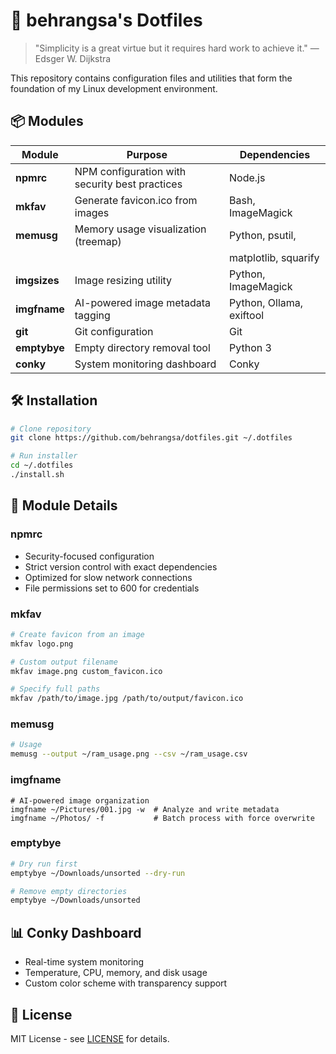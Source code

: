 # 🧰 behrangsa's Dotfiles

> "Simplicity is a great virtue but it requires hard work to achieve it."
> &mdash; Edsger W. Dijkstra

This repository contains configuration files and utilities that form the
foundation of my Linux development environment.

## 📦 Modules

| Module       | Purpose                                        | Dependencies             |
| ------------ | ---------------------------------------------- | ------------------------ |
| **npmrc**    | NPM configuration with security best practices | Node.js                  |
| **mkfav**    | Generate favicon.ico from images               | Bash, ImageMagick        |
| **memusg**   | Memory usage visualization (treemap)           | Python, psutil,          |
|              |                                                | matplotlib, squarify     |
| **imgsizes** | Image resizing utility                         | Python, ImageMagick      |
| **imgfname** | AI-powered image metadata tagging              | Python, Ollama, exiftool |
| **git**      | Git configuration                              | Git                      |
| **emptybye** | Empty directory removal tool                   | Python 3                 |
| **conky**    | System monitoring dashboard                    | Conky                    |

## 🛠️ Installation

```bash
# Clone repository
git clone https://github.com/behrangsa/dotfiles.git ~/.dotfiles

# Run installer
cd ~/.dotfiles
./install.sh
```

## 🧾 Module Details

### npmrc

- Security-focused configuration
- Strict version control with exact dependencies
- Optimized for slow network connections
- File permissions set to 600 for credentials

### mkfav

```bash
# Create favicon from an image
mkfav logo.png

# Custom output filename
mkfav image.png custom_favicon.ico

# Specify full paths
mkfav /path/to/image.jpg /path/to/output/favicon.ico
```

### memusg

```bash
# Usage
memusg --output ~/ram_usage.png --csv ~/ram_usage.csv
```

### imgfname

```bash4
# AI-powered image organization
imgfname ~/Pictures/001.jpg -w  # Analyze and write metadata
imgfname ~/Photos/ -f           # Batch process with force overwrite
```

### emptybye

```bash
# Dry run first
emptybye ~/Downloads/unsorted --dry-run

# Remove empty directories
emptybye ~/Downloads/unsorted
```

## 📊 Conky Dashboard

- Real-time system monitoring
- Temperature, CPU, memory, and disk usage
- Custom color scheme with transparency support

## 📄 License

MIT License - see [LICENSE](LICENSE) for details.
